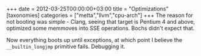 +++
date = 2012-03-25T00:00:00+03:00
title = "Optimizations"
[taxonomies]
categories = ["metta","llvm","cpu-arch"]
+++
The reason for not booting was simple - Clang, seeing that target is Pentium 4 and above, optimized some memmoves into SSE operations. Bochs didn't expect that.

Now everything boots up until exceptions, at which point I believe the `__builtin_longjmp` primitive fails. Debugging it.
